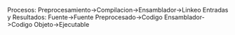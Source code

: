 Procesos:
    Preprocesamiento->Compilacion->Ensamblador->Linkeo
Entradas y Resultados: 
    Fuente->Fuente Preprocesado->Codigo Ensamblador->Codigo Objeto->Ejecutable